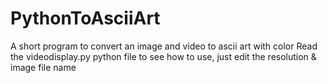 # PythonToAsciiArt
A short program to convert an image and video to ascii art with color
Read the videodisplay.py python file to see how to use, just edit the resolution & image file name
